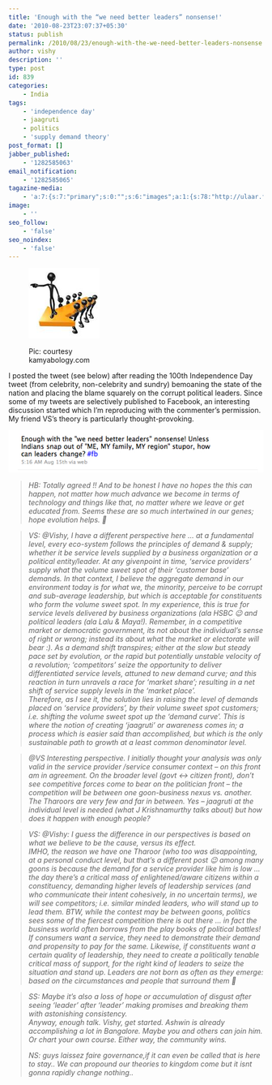 ```yaml
---
title: 'Enough with the “we need better leaders” nonsense!'
date: '2010-08-23T23:07:37+05:30'
status: publish
permalink: /2010/08/23/enough-with-the-we-need-better-leaders-nonsense
author: vishy
description: ''
type: post
id: 839
categories: 
    - India
tags:
    - 'independence day'
    - jaagruti
    - politics
    - 'supply demand theory'
post_format: []
jabber_published:
    - '1282585063'
email_notification:
    - '1282585065'
tagazine-media:
    - 'a:7:{s:7:"primary";s:0:"";s:6:"images";a:1:{s:78:"http://ulaar.files.wordpress.com/2010/08/enuf_with_better_leaders_nonsense.jpg";a:6:{s:8:"file_url";s:78:"http://ulaar.files.wordpress.com/2010/08/enuf_with_better_leaders_nonsense.jpg";s:5:"width";s:3:"545";s:6:"height";s:2:"90";s:4:"type";s:5:"image";s:4:"area";s:5:"49050";s:9:"file_path";s:0:"";}}s:6:"videos";a:0:{}s:11:"image_count";s:1:"1";s:6:"author";s:7:"2859667";s:7:"blog_id";s:7:"2786457";s:9:"mod_stamp";s:19:"2010-08-23 17:37:37";}'
image:
    - ''
seo_follow:
    - 'false'
seo_noindex:
    - 'false'
---
```

<figure aria-describedby="caption-attachment-1591" class="wp-caption alignleft" id="attachment_1591" style="width: 139px">

[![](../../../../uploads/2010/08/leader_graphic_kamyabology_com.jpeg "leader_graphic_kamyabology_com")](http://www.ulaar.com/wp-content/uploads/2010/08/leader_graphic_kamyabology_com.jpeg)<figcaption class="wp-caption-text" id="caption-attachment-1591">Pic: courtesy kamyabology.com</figcaption></figure>

I posted the tweet (see below) after reading the 100th Independence Day tweet (from celebrity, non-celebrity and sundry) bemoaning the state of the nation and placing the blame squarely on the corrupt political leaders. Since some of my tweets are selectively published to Facebook, an interesting discussion started which I’m reproducing with the commenter’s permission. My friend VS’s theory is particularly thought-provoking.

[![](../../../../uploads/2010/08/enuf_with_better_leaders_nonsense.jpg "enuf_with_better_leaders_nonsense")](http://www.ulaar.com/wp-content/uploads/2010/08/enuf_with_better_leaders_nonsense.jpg)

> *HB: Totally agreed !! And to be honest I have no hopes the this can happen, not matter how much advance we become in terms of technology and things like that, no matter where we leave or get educated from. Seems these are so much intertwined in our genes; hope evolution helps. 🙂*

> *‎VS: @Vishy, I have a different perspective here … at a fundamental level, every eco-system follows the principles of demand &amp; supply; whether it be service levels supplied by a business organization or a political entity/leader. At any givenpoint in time, ‘service providers’ supply what the volume sweet spot of their ‘customer base’ demands. In that context, I believe the aggregate demand in our environment today is for what we, the minority, perceive to be corrupt and sub-average leadership, but which is acceptable for constituents who form the volume sweet spot. In my experience, this is true for service levels delivered by business organizations (ala HSBC 😉 and political leaders (ala Lalu &amp; Maya!). Remember, in a competitive market or democratic government, its not about the individual’s sense of right or wrong; instead its about what the market or electorate will bear :). As a demand shift transpires; either at the slow but steady pace set by evolution, or the rapid but potentially unstable velocity of a revolution; ‘competitors’ seize the opportunity to deliver differentiated service levels, attuned to new demand curve; and this reaction in turn unravels a race for ‘market share’; resulting in a net shift of service supply levels in the ‘market place’.  
> Therefore, as I see it, the solution lies in raising the level of demands placed on ‘service providers’, by their volume sweet spot customers; i.e. shifting the volume sweet spot up the ‘demand curve’. This is where the notion of creating ‘jaagruti’ or awareness comes in; a process which is easier said than accomplished, but which is the only sustainable path to growth at a least common denominator level.*

> *@VS Interesting perspective. I initially thought your analysis was only valid in the service provider /service consumer context – on this front am in agreement. On the broader level (govt &lt;-&gt; citizen front), don’t see competitive forces come to bear on the politician front – the competition will be between one goon-business nexus vs. another. The Tharoors are very few and far in between. Yes – jaagruti at the individual level is needed (what J Krishnamurthy talks about) but how does it happen with enough people?*

> *‎VS: @Vishy: I guess the difference in our perspectives is based on what we believe to be the cause, versus its effect.  
> IMHO, the reason we have one Tharoor (who too was disappointing, at a personal conduct level, but that’s a different post 😉 among many goons is because the demand for a service provider like him is low … the day there’s a critical mass of enlightened/aware citizens within a constituency, demanding higher levels of leadership services (and who communicate their intent cohesively, in no uncertain terms), we will see competitors; i.e. similar minded leaders, who will stand up to lead them. BTW, while the contest may be between goons, politics sees some of the fiercest competition there is out there … in fact the business world often borrows from the play books of political battles! If consumers want a service, they need to demonstrate their demand and propensity to pay for the same. Likewise, if constituents want a certain quality of leadership, they need to create a politically tenable critical mass of support, for the right kind of leaders to seize the situation and stand up. Leaders are not born as often as they emerge: based on the circumstances and people that surround them 🙂*

> *SS: Maybe it’s also a loss of hope or accumulation of disgust after seeing ‘leader’ after ‘leader’ making promises and breaking them with astonishing consistency.  
> Anyway, enough talk. Vishy, get started. Ashwin is already accomplishing a lot in Bangalore. Maybe you and others can join him. Or chart your own course. Either way, the community wins.*
> 
> *NS: guys laissez faire governance,if it can even be called that is here to stay.. We can propound our theories to kingdom come but it isnt gonna rapidly change nothing..*